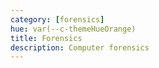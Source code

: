 ```yaml
---
category: [forensics]
hue: var(--c-themeHueOrange)
title: Forensics
description: Computer forensics
---
```

